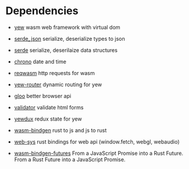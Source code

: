 # Dependencies

- [yew](https://yew.rs/)
  wasm web framework with virtual dom

- [serde_json](https://docs.rs/serde_json/1.0.132/serde_json/)
  serialize, deserialize types to json

- [serde](https://serde.rs/)
  serialize, deserilaize data structures

- [chrono](https://docs.rs/chrono/0.4.38/chrono/)
  date and time

- [reqwasm](https://docs.rs/reqwasm/0.5.0/reqwasm/)
  http requests for wasm

- [yew-router](https://docs.rs/yew-router/0.18.0/yew_router/)
  dynamic routing for yew

- [gloo](https://gloo-rs.web.app/)
  better browser api

- [validator](https://docs.rs/validator/0.19.0/validator/)
  validate html forms

- [yewdux](https://docs.rs/yewdux/0.10.0/yewdux/)
  redux state for yew

- [wasm-bindgen](https://rustwasm.github.io/)
  rust to js and js to rust

- [web-sys](https://rustwasm.github.io/wasm-bindgen/web-sys/index.html)
  rust bindings for web api (window.fetch, webgl, webaudio)

- [wasm-bindgen-futures](https://crates.io/crates/wasm-bindgen-futures)
  From a JavaScript Promise into a Rust Future.
  From a Rust Future into a JavaScript Promise.
